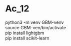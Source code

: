 # Ac_12
python3 -m venv GBM-venv<BR>
source GBM-ven/bin/activate<BR>
pip install lightgbm<BR>
pip install scikit-learn<BR>
